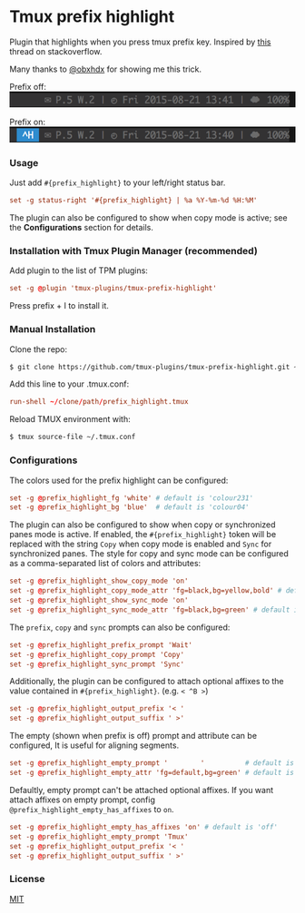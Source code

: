 # Tmux prefix highlight

Plugin that highlights when you press tmux prefix key. Inspired by
[this](http://stackoverflow.com/questions/12003726/give-a-hint-when-press-prefix-key-in-tmux)
thread on stackoverflow.

Many thanks to [@obxhdx](https://github.com/obxhdx) for showing me this trick.

Prefix off:
![prefix_off](screenshots/prefix_off.png)

Prefix on:
![prefix_on](screenshots/prefix_on.png)

### Usage

Just add `#{prefix_highlight}` to your left/right status bar.

```tmux.conf
set -g status-right '#{prefix_highlight} | %a %Y-%m-%d %H:%M'
```

The plugin can also be configured to show when copy mode is active; see the
**Configurations** section for details.

### Installation with Tmux Plugin Manager (recommended)

Add plugin to the list of TPM plugins:

```tmux.conf
set -g @plugin 'tmux-plugins/tmux-prefix-highlight'
```

Press prefix + I to install it.

### Manual Installation

Clone the repo:

```bash
$ git clone https://github.com/tmux-plugins/tmux-prefix-highlight.git ~/clone/path
```

Add this line to your .tmux.conf:

```tmux.conf
run-shell ~/clone/path/prefix_highlight.tmux
```

Reload TMUX environment with:

```bash
$ tmux source-file ~/.tmux.conf
```

### Configurations

The colors used for the prefix highlight can be configured:

```tmux.conf
set -g @prefix_highlight_fg 'white' # default is 'colour231'
set -g @prefix_highlight_bg 'blue'  # default is 'colour04'
```

The plugin can also be configured to show when copy or synchronized panes mode
is active. If enabled, the `#{prefix_highlight}` token will be replaced with
the string `Copy` when copy mode is enabled and `Sync` for synchronized panes.
The style for copy and sync mode can be configured as a comma-separated list of
colors and attributes:

```tmux.conf
set -g @prefix_highlight_show_copy_mode 'on'
set -g @prefix_highlight_copy_mode_attr 'fg=black,bg=yellow,bold' # default is 'fg=default,bg=yellow'
set -g @prefix_highlight_show_sync_mode 'on'
set -g @prefix_highlight_sync_mode_attr 'fg=black,bg=green' # default is 'fg=default,bg=yellow'
```

The `prefix`, `copy` and `sync` prompts can also be configured:

```tmux.conf
set -g @prefix_highlight_prefix_prompt 'Wait'
set -g @prefix_highlight_copy_prompt 'Copy'
set -g @prefix_highlight_sync_prompt 'Sync'
```

Additionally, the plugin can be configured to attach optional affixes to the
value contained in `#{prefix_highlight}`.
(e.g. `< ^B >`)

```tmux.conf
set -g @prefix_highlight_output_prefix '< '
set -g @prefix_highlight_output_suffix ' >'
```

The empty (shown when prefix is off) prompt and attribute can be configured,
It is useful for aligning segments.

```tmux.conf
set -g @prefix_highlight_empty_prompt '        '          # default is '' (empty char)
set -g @prefix_highlight_empty_attr 'fg=default,bg=green' # default is 'fg=default,bg=default'
```

Defaultly, empty prompt can't be attached optional affixes.
If you want attach affixes on empty prompt, config `@prefix_highlight_empty_has_affixes` to `on`.

```tmux.conf
set -g @prefix_highlight_empty_has_affixes 'on' # default is 'off'
set -g @prefix_highlight_empty_prompt 'Tmux'
set -g @prefix_highlight_output_prefix '< '
set -g @prefix_highlight_output_suffix ' >'
```

### License

[MIT](LICENSE)

